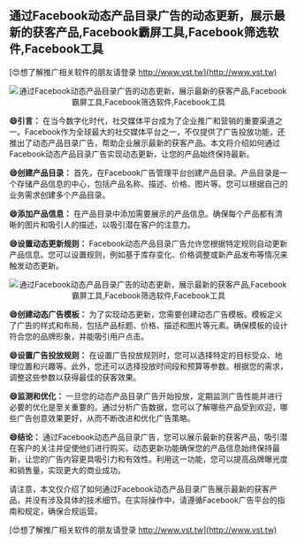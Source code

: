 ## **通过Facebook动态产品目录广告的动态更新，展示最新的获客产品,Facebook霸屏工具,Facebook筛选软件,Facebook工具**

[😍想了解推广相关软件的朋友请登录 http://www.vst.tw](http://www.vst.tw)

 <center><img src="https://vst.tw/MP4/tuiguang/png/4.png" alt="通过Facebook动态产品目录广告的动态更新，展示最新的获客产品,Facebook霸屏工具,Facebook筛选软件,Facebook工具"></center>

**😄引言：**
在当今数字化时代，社交媒体平台成为了企业推广和营销的重要渠道之一。Facebook作为全球最大的社交媒体平台之一，不仅提供了广告投放功能，还推出了动态产品目录广告，帮助企业展示最新的获客产品。本文将介绍如何通过Facebook动态产品目录广告实现动态更新，让您的产品始终保持最新。

**😄创建产品目录：**
首先，在Facebook广告管理平台创建产品目录。产品目录是一个存储产品信息的中心，包括产品名称、描述、价格、图片等。您可以根据自己的业务需求创建多个产品目录。

**😄添加产品信息：**
在产品目录中添加需要展示的产品信息。确保每个产品都有清晰的图片和吸引人的描述，以吸引潜在客户的注意力。

**😄设置动态更新规则：**
Facebook动态产品目录广告允许您根据特定规则自动更新产品信息。您可以设置规则，例如基于库存变化、价格调整或新产品发布等情况来触发动态更新。

 <center><img src="https://vst.tw/MP4/tuiguang/png/0.png" alt="通过Facebook动态产品目录广告的动态更新，展示最新的获客产品,Facebook霸屏工具,Facebook筛选软件,Facebook工具"></center>

**😄创建动态广告模板：**
为了实现动态更新，您需要创建动态广告模板。模板定义了广告的样式和布局，包括产品标题、价格、描述和图片等元素。确保模板的设计符合您的品牌形象，并能吸引用户点击。

**😄设置广告投放规则：**
在设置广告投放规则时，您可以选择特定的目标受众、地理位置和兴趣等。此外，您还可以选择投放时间段和预算等参数。根据您的需求，调整这些参数以获得最佳的获客效果。

**😄监测和优化：**
一旦您的动态产品目录广告开始投放，定期监测广告性能并进行必要的优化是至关重要的。通过分析广告数据，您可以了解哪些产品受到欢迎，哪些广告创意效果更好，从而不断改进和优化广告策略。

**😄结论：**
通过Facebook动态产品目录广告，您可以展示最新的获客产品，吸引潜在客户的关注并促使他们进行购买。动态更新功能确保您的产品信息始终保持最新，让您的广告内容更具吸引力和有效性。利用这一功能，您可以提高品牌曝光度和销售量，实现更大的商业成功。

请注意，本文仅介绍了如何通过Facebook动态产品目录广告展示最新的获客产品，并没有涉及具体的技术细节。在实际操作中，请遵循Facebook广告平台的指南和规定，确保合规运营。

[😍想了解推广相关软件的朋友请登录 http://www.vst.tw](http://www.vst.tw)



